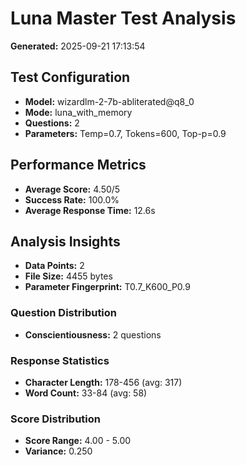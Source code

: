 # Luna Master Test Analysis

**Generated:** 2025-09-21 17:13:54

## Test Configuration
- **Model:** wizardlm-2-7b-abliterated@q8_0
- **Mode:** luna_with_memory
- **Questions:** 2
- **Parameters:** Temp=0.7, Tokens=600, Top-p=0.9

## Performance Metrics
- **Average Score:** 4.50/5
- **Success Rate:** 100.0%
- **Average Response Time:** 12.6s

## Analysis Insights
- **Data Points:** 2
- **File Size:** 4455 bytes
- **Parameter Fingerprint:** T0.7_K600_P0.9

### Question Distribution
- **Conscientiousness:** 2 questions

### Response Statistics
- **Character Length:** 178-456 (avg: 317)
- **Word Count:** 33-84 (avg: 58)

### Score Distribution
- **Score Range:** 4.00 - 5.00
- **Variance:** 0.250
